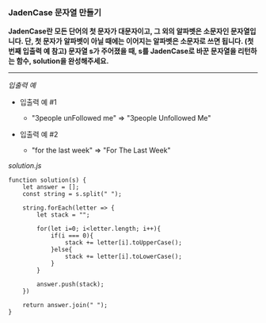 ### JadenCase 문자열 만들기

**JadenCase란 모든 단어의 첫 문자가 대문자이고, 그 외의 알파벳은 소문자인 문자열입니다. 단, 첫 문자가 알파벳이 아닐 때에는 이어지는 알파벳은 소문자로 쓰면 됩니다. (첫 번째 입출력 예 참고) 문자열 s가 주어졌을 때, s를 JadenCase로 바꾼 문자열을 리턴하는 함수, solution을 완성해주세요.**

---

_입출력 예_

- 입출력 예 #1

  - "3people unFollowed me" => "3people Unfollowed Me"

- 입출력 예 #2

  - "for the last week" => "For The Last Week"

_solution.js_

```
function solution(s) {
    let answer = [];
    const string = s.split(" ");

    string.forEach(letter => {
        let stack = "";

        for(let i=0; i<letter.length; i++){
            if(i === 0){
                stack += letter[i].toUpperCase();
            }else{
                stack += letter[i].toLowerCase();
            }
        }

        answer.push(stack);
    })

    return answer.join(" ");
}
```
